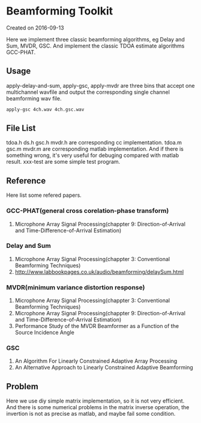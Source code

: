 # Beamforming Toolkit

Created on 2016-09-13

Here we implement three classic beamforming algorithms, eg Delay and Sum, MVDR, GSC. And
implement the classic TDOA estimate algorithms GCC-PHAT.


## Usage
apply-delay-and-sum, apply-gsc, apply-mvdr are three bins that accept one multichannel wavfile and output the corresponding single channel beamforming wav file. 

``` sh
apply-gsc 4ch.wav 4ch.gsc.wav

```

## File List 

tdoa.h ds.h gsc.h mvdr.h are corresponding cc implementation.
tdoa.m gsc.m mvdr.m are corresponding matlab implementation.
And if there is something wrong, it's very useful for debuging compared with matlab result.
xxx-test are some simple test program.

## Reference

Here list some refered papers.

### GCC-PHAT(general cross corelation-phase transform)
1. Microphone Array Signal Processing(chappter 9: Direction-of-Arrival and Time-Difference-of-Arrival Estimation)

### Delay and Sum
1. Microphone Array Signal Processing(chappter 3: Conventional Beamforming Techniques)
2. http://www.labbookpages.co.uk/audio/beamforming/delaySum.html

### MVDR(minimum variance distortion response)
1. Microphone Array Signal Processing(chappter 3: Conventional Beamforming Techniques)
2. Microphone Array Signal Processing(chappter 9: Direction-of-Arrival and Time-Difference-of-Arrival Estimation)
3. Performance Study of the MVDR Beamformer as a Function of the Source Incidence Angle

### GSC
1. An Algorithm For Linearly Constrained Adaptive Array Processing
2. An Alternative Approach to Linearly Constrained Adaptive Beamforming

## Problem
Here we use diy simple matrix implementation, so it is not very efficient.
And there is some numerical problems in the matrix inverse operation, 
the invertion is not as precise as matlab, and maybe fail some condition.

